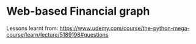 # Web-based Financial graph


Lessons learnt from: https://www.udemy.com/course/the-python-mega-course/learn/lecture/5189198#questions
